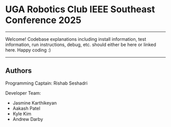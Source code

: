# UGA Robotics Club IEEE Southeast Conference 2025
-------------------
Welcome! Codebase explanations including install information, test information, run instructions, debug, etc. should either be here or linked here.
Happy coding :)

-------------------
## Authors
Programming Captain: Rishab Seshadri

Developer Team:
  - Jasmine Karthikeyan
  - Aakash Patel
  - Kyle Kim
  - Andrew Darby
